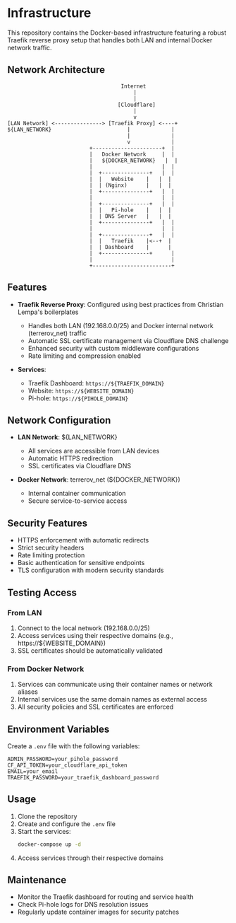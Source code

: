 # Infrastructure

This repository contains the Docker-based infrastructure featuring a robust Traefik reverse proxy setup that handles both LAN and internal Docker network traffic.

## Network Architecture
```
                                    Internet
                                        |
                                        |
                                   [Cloudflare]
                                        |
                                        v
[LAN Network] <---------------> [Traefik Proxy] <----+
${LAN_NETWORK}                        |             |
                                      |             |
                                      v             |
                          +----------------------+  |
                          |   Docker Network     |  |
                          |   ${DOCKER_NETWORK}   |  |
                          |                      |  |
                          |  +---------------+   |  |
                          |  |   Website    |   |  |
                          |  | (Nginx)      |   |  |
                          |  +---------------+   |  |
                          |                      |  |
                          |  +---------------+   |  |
                          |  |   Pi-hole    |   |  |
                          |  | DNS Server   |   |  |
                          |  +---------------+   |  |
                          |                      |  |
                          |  +---------------+   |  |
                          |  |   Traefik    |<--+  |
                          |  | Dashboard    |      |
                          |  +---------------+      |
                          |                         |
                          +-------------------------+
```

## Features

- **Traefik Reverse Proxy**: Configured using best practices from Christian Lempa's boilerplates
  - Handles both LAN (192.168.0.0/25) and Docker internal network (terrerov_net) traffic
  - Automatic SSL certificate management via Cloudflare DNS challenge
  - Enhanced security with custom middleware configurations
  - Rate limiting and compression enabled

- **Services**:
  - Traefik Dashboard: `https://${TRAEFIK_DOMAIN}`
  - Website: `https://${WEBSITE_DOMAIN}`
  - Pi-hole: `https://${PIHOLE_DOMAIN}`

## Network Configuration

- **LAN Network**: ${LAN_NETWORK}
  - All services are accessible from LAN devices
  - Automatic HTTPS redirection
  - SSL certificates via Cloudflare DNS

- **Docker Network**: terrerov_net (${DOCKER_NETWORK})
  - Internal container communication
  - Secure service-to-service access

## Security Features

- HTTPS enforcement with automatic redirects
- Strict security headers
- Rate limiting protection
- Basic authentication for sensitive endpoints
- TLS configuration with modern security standards

## Testing Access

### From LAN
1. Connect to the local network (192.168.0.0/25)
2. Access services using their respective domains (e.g., https://${WEBSITE_DOMAIN})
3. SSL certificates should be automatically validated

### From Docker Network
1. Services can communicate using their container names or network aliases
2. Internal services use the same domain names as external access
3. All security policies and SSL certificates are enforced

## Environment Variables

Create a `.env` file with the following variables:

```env
ADMIN_PASSWORD=your_pihole_password
CF_API_TOKEN=your_cloudflare_api_token
EMAIL=your_email
TRAEFIK_PASSWORD=your_traefik_dashboard_password
```

## Usage

1. Clone the repository
2. Create and configure the `.env` file
3. Start the services:
   ```bash
   docker-compose up -d
   ```
4. Access services through their respective domains

## Maintenance

- Monitor the Traefik dashboard for routing and service health
- Check Pi-hole logs for DNS resolution issues
- Regularly update container images for security patches